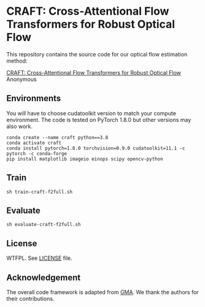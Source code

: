 # CRAFT: Cross-Attentional Flow Transformers for Robust Optical Flow
This repository contains the source code for our optical flow estimation method:

[CRAFT: Cross-Attentional Flow Transformers for Robust Optical Flow](https://arxiv.org/abs/xxxx)<br/>
Anonymous

## Environments
You will have to choose cudatoolkit version to match your compute environment. 
The code is tested on PyTorch 1.8.0 but other versions may also work. 
```Shell
conda create --name craft python==3.8
conda activate craft
conda install pytorch=1.8.0 torchvision=0.9.0 cudatoolkit=11.1 -c pytorch -c conda-forge
pip install matplotlib imageio einops scipy opencv-python
```

## Train
```Shell
sh train-craft-f2full.sh
```
## Evaluate
```Shell
sh evaluate-craft-f2full.sh
```
## License
WTFPL. See [LICENSE](LICENSE) file. 

## Acknowledgement
The overall code framework is adapted from [GMA](https://github.com/zacjiang/GMA/). We thank the authors for their contributions.
